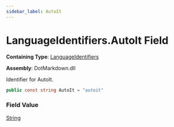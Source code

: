 ```yaml
---
sidebar_label: AutoIt
---
```


# LanguageIdentifiers\.AutoIt Field

**Containing Type**: [LanguageIdentifiers](../index.md)

**Assembly**: DotMarkdown\.dll

  
Identifier for AutoIt\.

```csharp
public const string AutoIt = "autoit"
```

### Field Value

[String](https://docs.microsoft.com/en-us/dotnet/api/system.string)

